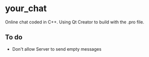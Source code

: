 # your_chat
Online chat coded in C++. Using Qt Creator to build with the .pro file.

## To do
* Don't allow Server to send empty messages
